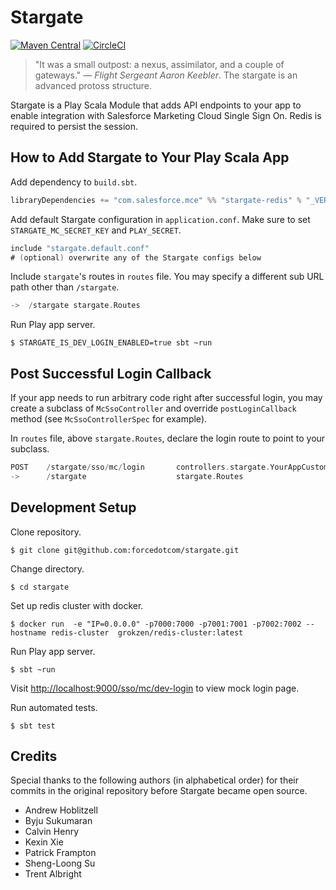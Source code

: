 # Stargate

[![Maven Central](https://img.shields.io/maven-central/v/com.salesforce.mce/stargate-redis_2.12.svg?colorB=blue)](https://search.maven.org/search?q=a:stargate-redis_2.12)
[![CircleCI](https://circleci.com/gh/forcedotcom/stargate.svg?style=svg)](https://circleci.com/gh/forcedotcom/stargate)

> "It was a small outpost: a nexus, assimilator, and a couple of gateways." &mdash; <cite>Flight Sergeant Aaron Keebler</cite>.
> The stargate is an advanced protoss structure.

Stargate is a Play Scala Module that adds API endpoints to your app to enable integration with Salesforce Marketing Cloud Single Sign On. Redis is required to persist the session.

## How to Add Stargate to Your Play Scala App

Add dependency to `build.sbt`.
```scala
libraryDependencies += "com.salesforce.mce" %% "stargate-redis" % "_VERSION_"
```

Add default Stargate configuration in `application.conf`. Make sure to set `STARGATE_MC_SECRET_KEY` and `PLAY_SECRET`.
```scala
include "stargate.default.conf"
# (optional) overwrite any of the Stargate configs below
```

Include `stargate`'s routes in `routes` file. You may specify a different sub URL path other than `/stargate`.

```scala
->  /stargate stargate.Routes
```

Run Play app server.

```shell
$ STARGATE_IS_DEV_LOGIN_ENABLED=true sbt ~run
```

## Post Successful Login Callback

If your app needs to run arbitrary code right after successful login,
you may create a subclass of `McSsoController` and override `postLoginCallback` method
(see `McSsoControllerSpec` for example).

In `routes` file, above `stargate.Routes`, declare the login route to point to your subclass.

```scala
POST    /stargate/sso/mc/login       controllers.stargate.YourAppCustomMcSsoController.login
->      /stargate                    stargate.Routes
```

## Development Setup

Clone repository.

```shell
$ git clone git@github.com:forcedotcom/stargate.git
```

Change directory.

```shell
$ cd stargate
```

Set up redis cluster with docker.

```shell
$ docker run  -e "IP=0.0.0.0" -p7000:7000 -p7001:7001 -p7002:7002 --hostname redis-cluster  grokzen/redis-cluster:latest
```

Run Play app server.

```shell
$ sbt ~run
```

Visit [http://localhost:9000/sso/mc/dev-login](http://localhost:9000/sso/mc/dev-login) to view mock login page.

Run automated tests.

```shell
$ sbt test
```

## Credits

Special thanks to the following authors (in alphabetical order) for their commits in the original repository
before Stargate became open source.

* Andrew Hoblitzell
* Byju Sukumaran
* Calvin Henry
* Kexin Xie
* Patrick Frampton
* Sheng-Loong Su
* Trent Albright
